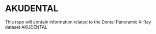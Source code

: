 # AKUDENTAL
This repo will contain information related to the Dental Panoramic X-Ray dataset AKUDENTAL
